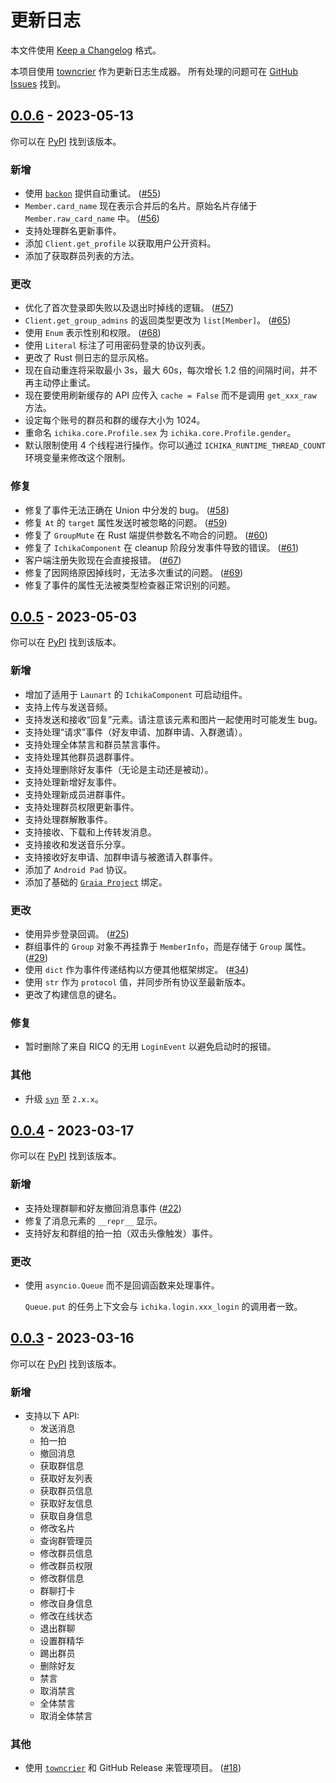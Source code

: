# 更新日志

本文件使用 [Keep a Changelog](https://keepachangelog.com/zh-CN) 格式。

本项目使用 [towncrier](https://towncrier.readthedocs.io) 作为更新日志生成器。
所有处理的问题可在 [GitHub Issues](https://github.com/BlueGlassBlock/Ichika/issues) 找到。

<!-- towncrier release notes start -->

## [0.0.6](https://github.com/BlueGlassBlock/ichika/tree/0.0.6) - 2023-05-13

你可以在 [PyPI](https://pypi.org/project/ichika/0.0.6/) 找到该版本。

### 新增

- 使用 [`backon`](https://docs.rs/backon) 提供自动重试。 ([#55](https://github.com/BlueGlassBlock/ichika/issues/55))
- `Member.card_name` 现在表示合并后的名片。原始名片存储于 `Member.raw_card_name` 中。 ([#56](https://github.com/BlueGlassBlock/ichika/issues/56))
- 支持处理群名更新事件。
- 添加 `Client.get_profile` 以获取用户公开资料。
- 添加了获取群员列表的方法。


### 更改

- 优化了首次登录即失败以及退出时掉线的逻辑。 ([#57](https://github.com/BlueGlassBlock/ichika/issues/57))
- `Client.get_group_admins` 的返回类型更改为 `list[Member]`。 ([#65](https://github.com/BlueGlassBlock/ichika/issues/65))
- 使用 `Enum` 表示性别和权限。 ([#68](https://github.com/BlueGlassBlock/ichika/issues/68))
- 使用 `Literal` 标注了可用密码登录的协议列表。
- 更改了 Rust 侧日志的显示风格。
- 现在自动重连将采取最小 3s，最大 60s，每次增长 1.2 倍的间隔时间，并不再主动停止重试。
- 现在要使用刷新缓存的 API 应传入 `cache = False` 而不是调用 `get_xxx_raw` 方法。
- 设定每个账号的群员和群的缓存大小为 1024。
- 重命名 `ichika.core.Profile.sex` 为 `ichika.core.Profile.gender`。
- 默认限制使用 4 个线程进行操作。你可以通过 `ICHIKA_RUNTIME_THREAD_COUNT` 环境变量来修改这个限制。


### 修复

- 修复了事件无法正确在 Union 中分发的 bug。 ([#58](https://github.com/BlueGlassBlock/ichika/issues/58))
- 修复 `At` 的 `target` 属性发送时被忽略的问题。 ([#59](https://github.com/BlueGlassBlock/ichika/issues/59))
- 修复了 `GroupMute` 在 Rust 端提供参数名不吻合的问题。 ([#60](https://github.com/BlueGlassBlock/ichika/issues/60))
- 修复了 `IchikaComponent` 在 cleanup 阶段分发事件导致的错误。 ([#61](https://github.com/BlueGlassBlock/ichika/issues/61))
- 客户端注册失败现在会直接报错。 ([#67](https://github.com/BlueGlassBlock/ichika/issues/67))
- 修复了因网络原因掉线时，无法多次重试的问题。 ([#69](https://github.com/BlueGlassBlock/ichika/issues/69))
- 修复了事件的属性无法被类型检查器正常识别的问题。


## [0.0.5](https://github.com/BlueGlassBlock/ichika/tree/0.0.5) - 2023-05-03

你可以在 [PyPI](https://pypi.org/project/ichika/0.0.5/) 找到该版本。

### 新增

- 增加了适用于 `Launart` 的 `IchikaComponent` 可启动组件。
- 支持上传与发送音频。
- 支持发送和接收“回复”元素。请注意该元素和图片一起使用时可能发生 bug。
- 支持处理“请求”事件（好友申请、加群申请、入群邀请）。
- 支持处理全体禁言和群员禁言事件。
- 支持处理其他群员退群事件。
- 支持处理删除好友事件（无论是主动还是被动）。
- 支持处理新增好友事件。
- 支持处理新成员进群事件。
- 支持处理群员权限更新事件。
- 支持处理群解散事件。
- 支持接收、下载和上传转发消息。
- 支持接收和发送音乐分享。
- 支持接收好友申请、加群申请与被邀请入群事件。
- 添加了 `Android Pad` 协议。
- 添加了基础的 [`Graia Project`](https://github.com/GraiaProject) 绑定。


### 更改

- 使用异步登录回调。 ([#25](https://github.com/BlueGlassBlock/ichika/issues/25))
- 群组事件的 `Group` 对象不再挂靠于 `MemberInfo`，而是存储于 `Group` 属性。 ([#29](https://github.com/BlueGlassBlock/ichika/issues/29))
- 使用 `dict` 作为事件传递结构以方便其他框架绑定。 ([#34](https://github.com/BlueGlassBlock/ichika/issues/34))
- 使用 `str` 作为 `protocol` 值，并同步所有协议至最新版本。
- 更改了构建信息的键名。


### 修复

- 暂时删除了来自 RICQ 的无用 `LoginEvent` 以避免启动时的报错。


### 其他

- 升级 [`syn`](https://github.com/dtolnay/syn) 至 `2.x.x`。


## [0.0.4](https://github.com/BlueGlassBlock/ichika/tree/0.0.4) - 2023-03-17

你可以在 [PyPI](https://pypi.org/project/ichika/0.0.4/) 找到该版本。

### 新增

- 支持处理群聊和好友撤回消息事件 ([#22](https://github.com/BlueGlassBlock/ichika/issues/22))
- 修复了消息元素的 `__repr__` 显示。
- 支持好友和群组的拍一拍（双击头像触发）事件。


### 更改

- 使用 `asyncio.Queue` 而不是回调函数来处理事件。

  `Queue.put` 的任务上下文会与 `ichika.login.xxx_login` 的调用者一致。


## [0.0.3](https://github.com/BlueGlassBlock/ichika/tree/0.0.3) - 2023-03-16

你可以在 [PyPI](https://pypi.org/project/ichika/0.0.3/) 找到该版本。



### 新增

- 支持以下 API:
  - 发送消息
  - 拍一拍
  - 撤回消息
  - 获取群信息
  - 获取好友列表
  - 获取群员信息
  - 获取好友信息
  - 获取自身信息
  - 修改名片
  - 查询群管理员
  - 修改群员信息
  - 修改群员权限
  - 修改群信息
  - 群聊打卡
  - 修改自身信息
  - 修改在线状态
  - 退出群聊
  - 设置群精华
  - 踢出群员
  - 删除好友
  - 禁言
  - 取消禁言
  - 全体禁言
  - 取消全体禁言

### 其他

- 使用 [`towncrier`](https://towncrier.readthedocs.io) 和 GitHub Release 来管理项目。 ([#18](https://github.com/BlueGlassBlock/ichika/issues/18))

